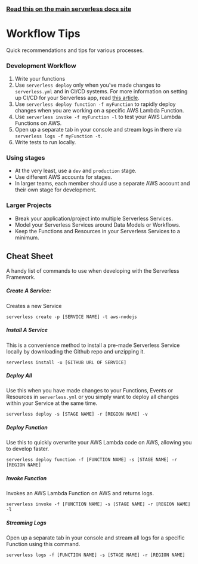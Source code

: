 <!--
title: Serverless Framework - Workflow
menuText: Workflow
menuOrder: 7
description: A guide and cheatsheet containing CLI commands and workflow recommendations.
layout: Doc
-->

<!-- DOCS-SITE-LINK:START automatically generated  -->

### [Read this on the main serverless docs site](https://www.serverless.com/framework/docs/guide/workflow)

<!-- DOCS-SITE-LINK:END -->

# Workflow Tips

Quick recommendations and tips for various processes.

### Development Workflow

1. Write your functions
2. Use `serverless deploy` only when you've made changes to `serverless.yml` and in CI/CD systems. For more information on setting up CI/CD for your Serverless app, read [this article](https://serverless.com/blog/ci-cd-workflow-serverless-apps-with-circleci).
3. Use `serverless deploy function -f myFunction` to rapidly deploy changes when you are working on a specific AWS Lambda Function.
4. Use `serverless invoke -f myFunction -l` to test your AWS Lambda Functions on AWS.
5. Open up a separate tab in your console and stream logs in there via `serverless logs -f myFunction -t`.
6. Write tests to run locally.

### Using stages

- At the very least, use a `dev` and `production` stage.
- Use different AWS accounts for stages.
- In larger teams, each member should use a separate AWS account and their own stage for development.

### Larger Projects

- Break your application/project into multiple Serverless Services.
- Model your Serverless Services around Data Models or Workflows.
- Keep the Functions and Resources in your Serverless Services to a minimum.

## Cheat Sheet

A handy list of commands to use when developing with the Serverless Framework.

##### Create A Service:

Creates a new Service

```
serverless create -p [SERVICE NAME] -t aws-nodejs
```

##### Install A Service

This is a convenience method to install a pre-made Serverless Service locally by downloading the Github repo and unzipping it.

```
serverless install -u [GITHUB URL OF SERVICE]
```

##### Deploy All

Use this when you have made changes to your Functions, Events or Resources in `serverless.yml` or you simply want to deploy all changes within your Service at the same time.

```
serverless deploy -s [STAGE NAME] -r [REGION NAME] -v
```

##### Deploy Function

Use this to quickly overwrite your AWS Lambda code on AWS, allowing you to develop faster.

```
serverless deploy function -f [FUNCTION NAME] -s [STAGE NAME] -r [REGION NAME]
```

##### Invoke Function

Invokes an AWS Lambda Function on AWS and returns logs.

```
serverless invoke -f [FUNCTION NAME] -s [STAGE NAME] -r [REGION NAME] -l
```

##### Streaming Logs

Open up a separate tab in your console and stream all logs for a specific Function using this command.

```
serverless logs -f [FUNCTION NAME] -s [STAGE NAME] -r [REGION NAME]
```
